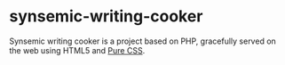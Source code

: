 synsemic-writing-cooker
=======================

Synsemic writing cooker is a project based on PHP, gracefully served on the web using HTML5 and <a href="https://github.com/yahoo/pure/">Pure CSS</a>.
